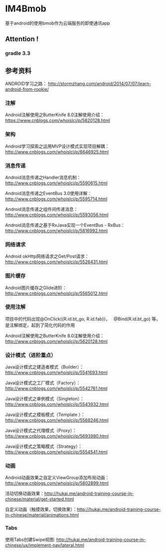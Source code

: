 # IM4Bmob
基于android的使用bmob作为云端服务的即使通讯app

## Attention !

### gradle 3.3

## 参考资料

ANDROID学习之路： http://stormzhang.com/android/2014/07/07/learn-android-from-rookie/

### 注解

Android注解使用之ButterKnife 8.0注解使用介绍：https://www.cnblogs.com/whoislcj/p/5620128.html

### 架构

Android学习探索之运用MVP设计模式实现项目解耦：http://www.cnblogs.com/whoislcj/p/6646925.html

### 消息传递

Android消息传递之Handler消息机制：http://www.cnblogs.com/whoislcj/p/5590615.html

Android消息传递之EventBus 3.0使用详解：http://www.cnblogs.com/whoislcj/p/5595714.html

Android消息传递之组件间传递消息：http://www.cnblogs.com/whoislcj/p/5593056.html

Android消息传递之基于RxJava实现一个EventBus - RxBus：http://www.cnblogs.com/whoislcj/p/5816992.html

### 网络请求

Android okHttp网络请求之Get/Post请求：http://www.cnblogs.com/whoislcj/p/5526431.html

### 图片缓存

Android图片缓存之Glide进阶：http://www.cnblogs.com/whoislcj/p/5565012.html

### 使用注解

项目中的代码出现@OnClick({R.id.bt_go, R.id.fab})，   @Bind(R.id.bt_go) 等，是注解绑定，起到了简化代码的作用

Android注解使用之ButterKnife 8.0注解使用介绍：http://www.cnblogs.com/whoislcj/p/5620128.html

### 设计模式（进阶重点）

Java设计模式之建造者模式（Builder）：http://www.cnblogs.com/whoislcj/p/5541693.html

Java设计模式之工厂模式（Factory）：http://www.cnblogs.com/whoislcj/p/5542761.html

Java设计模式之单例模式（Singleton）：http://www.cnblogs.com/whoislcj/p/5543932.html

Java设计模式之模板模式（Template ）：http://www.cnblogs.com/whoislcj/p/5568246.html

Java设计模式之代理模式（Proxy）：http://www.cnblogs.com/whoislcj/p/5693980.html

Java设计模式之策略模式（Strategy）：http://www.cnblogs.com/whoislcj/p/5554541.html

### 动画

Android动画效果之自定义ViewGroup添加布局动画：http://www.cnblogs.com/whoislcj/p/5802899.html

活动切换动画效果：http://hukai.me/android-training-course-in-chinese/material/get-started.html

自定义动画（触摸效果，切换效果）：http://hukai.me/android-training-course-in-chinese/material/animations.html

### Tabs
使用Tabs创建Swipe视图: http://hukai.me/android-training-course-in-chinese/ux/implement-nav/lateral.html

